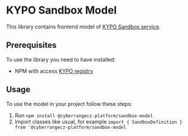 # KYPO Sandbox Model

This library contains frontend model of [KYPO Sandbox service](https://gitlab.ics.muni.cz/kypo-crp/backend-python/kypo-sandbox-service).

## Prerequisites

To use the library you need to have installed:

* NPM with access [KYPO registry](https://projects.ics.muni.cz/projects/kbase/knowledgebase/articles/153)

## Usage

To use the model in your project follow these steps:

1. Run `npm install @cyberrangecz-platform/sandbox-model`
2. Import classes like usual, for example `import { SandboxDefinition } from '@cyberrangecz-platform/sandbox-model`
